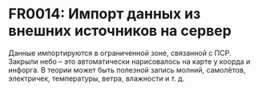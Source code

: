 # FR0014: Импорт данных из внешних источников на сервер

Данные импортируются в ограниченной зоне, связанной с ПСР. Закрыли небо – это автоматически нарисовалось на карте у коорда и инфорга. В теории может быть полезной запись молний, самолётов, электричек, температуры, ветра, влажности и т. д.
